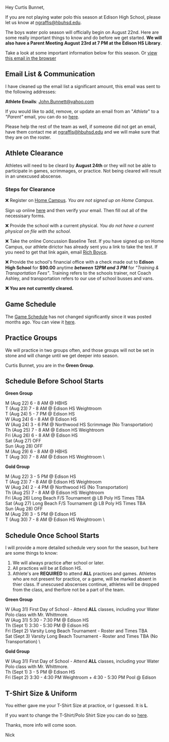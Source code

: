 Hey Curtis Bunnet,

If you are not playing water polo this season at Edison High School, please let us know at [ngraffis@hbuhsd.edu](mailto:ngraffis@hbuhsd.edu).

The boys water polo season will officially begin on August 22nd. Here are some really important things to know and do before we get started. **We will also have a Parent Meeting August 23rd at 7 PM at the Edison HS Library**. 

Take a look at some important information below for this season. Or 
[view this email in the browser](https://edisonwp.com/emails-sent/X7OdGhiU-reciMiEoCvNQIWsVY)

## Email List & Communication

I have cleaned up the email list a significant amount, this email was sent to the following addresses:

**Athlete Emails**: John.Bunnett@yahoo.com



If you would like to add, remove, or update an email from an "_Athlete_" to a _"Parent"_ email, you can do so [here](https://edisonwp.com/email-list/reciMiEoCvNQIWsVY).

Please help the rest of the team as well, if someone did not get an email, have them contact me at [ngraffis@hbuhsd.edu](mailto:ngraffis@hbuhsd.edu) and we will make sure that they are on the roster.

## Athlete Clearance

Athletes will need to be cleard by **August 24th** or they will not be able to participate in games, scrimmages, or practice. Not being cleared will result in an unexcused abscense. 

### Steps for Clearance

❌ Register on [Home Campus](https://www.homecampus.com). _You  are not signed up on Home Campus_.

Sign up online [here](https://www.homecampus.com) and then verify your email. Then fill out all of the necessisary forms. 

❌ Provide the school with a current physical. _You do not have a current physical on file with the school_.

❌ Take the online Concussion Baseline Test. If you have signed up on Home Campus, our athlete dirictor has already sent you a link to take the test. If you need to get that link again, email [Rich Boyce](mailto:rboyce@hbuhsd.edu).

❌ Provide the school's financial office with a check made out to **Edison High School** for **$90.00** anytime **_between 12PM and 3 PM_**  for _"Training & Transportation Fees"_. Training refers to the schools trainer, not Coach Ashley, and transportation refers to our use of school busses and vans. 

**❌ You are not currently cleared.**

## Game Schedule

The [Game Schedule](https://edisonwp.com/boys) has not changed significantly since it was posted months ago. You can view it [here](https://edisonwp.com/boys).

## Practice Groups

We will practice in two groups often, and those groups will not be set in stone and will change until we get deeper into season. 

Curtis Bunnet, you are in the **Green Group**.

## Schedule Before School Starts

**Green Group**

M (Aug 22) 6 - 8 AM @ HBHS \
T (Aug 23) 7 - 8 AM @ Edison HS Weightroom \
T (Aug 24) 5 - 7 PM @ Edison HS \
W (Aug 24) 6 - 8 AM @ Edison HS \
W (Aug 24) 3 - 6 PM @ Northwood HS Scrimmage (No Transportation) \
Th (Aug 25) 7 - 8 AM @ Edison HS Weightroom \
Fri (Aug 26) 6 - 8 AM @ Edison HS \
Sat (Aug 27) OFF \
Sun (Aug 28) OFF \
M (Aug 29) 6 - 8 AM @ HBHS \
T (Aug 30) 7 - 8 AM @ Edison HS Weightroom \

**Gold Group**

M (Aug 22) 3 - 5 PM @ Edison HS \
T (Aug 23) 7 - 8 AM @ Edison HS Weightroom \
W (Aug 24) 2 - 4 PM @ Northwood HS (No Transportation) \
Th (Aug 25) 7 - 8 AM @ Edison HS Weightroom \
Fri (Aug 26) Long Beach F/S Tournament @ LB Poly HS Times TBA \
Sat (Aug 27) Long Beach F/S Tournament @ LB Poly HS Times TBA \
Sun (Aug 28) OFF \
M (Aug 29) 3 - 5 PM @ Edison HS \
T (Aug 30) 7 - 8 AM @ Edison HS Weightroom \


## Schedule Once School Starts

I will provide a more detailed schedule very soon for the season, but here are some things to know: 

1. We will always practice after school or later. 
2. All practices will be at Edison HS. 
3. Athlete's are **REQUIRED** to attend **ALL** practices and games. Athletes who are not present for practice, or a game, will be marked absent in thier class. If unescused abscenses continue, athletes will be dropped from the class, and therfore not be a part of the team.

**Green Group**

W (Aug 31) First Day of School - Attend **ALL** classes, including your Water Polo class with Mr. Whittmore. \
W (Aug 31) 5:30 - 7:30 PM @ Edison HS \
Th (Sept 1) 3:30 - 5:30 PM @ Edison HS \
Fri (Sept 2) Varsity Long Beach Tournament - Roster and Times TBA \
Sat (Sept 3) Varsity Long Beach Tournament - Roster and Times TBA (No Transportation) \

**Gold Group**

W (Aug 31) First Day of School - Attend **ALL** classes, including your Water Polo class with Mr. Whittmore. \
Th (Sept 1) 3 - 5 PM @ Edison HS \
Fri (Sept 2) 3:30 - 4:30 PM Weightroom + 4:30 - 5:30 PM Pool @ Edison

## T-Shirt Size & Uniform

You either gave me your T-Shirt Size at practice, or I guessed. It is **L**.

If you want to change the T-Shirt/Polo Shirt Size you can do so [here](https://edisonwp.com/shirt-size/reciMiEoCvNQIWsVY).

Thanks, more info will come soon.

Nick

